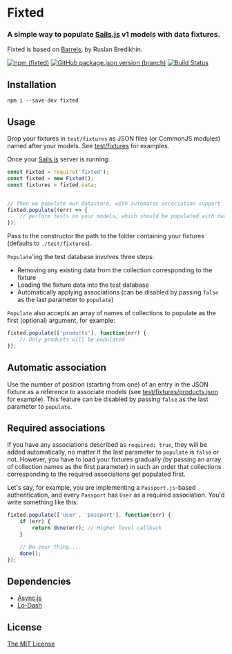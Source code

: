 # Fixted
### A simple way to populate [Sails.js](https://sailsjs.com) v1 models with data fixtures.

Fixted is based on [Barrels](https://www.npmjs.com/package/barrels), by Ruslan Bredikhin.

[![npm (fixted)](https://img.shields.io/npm/v/fixted/latest?style=plastic&logo=npm)](https://www.npmjs.com/package/fixted) [![GitHub package.json version (branch)](https://img.shields.io/github/package-json/v/neonexus/fixted/master?style=plastic&logo=github)](https://github.com/neonexus/fixted) [![Build Status](https://img.shields.io/travis/com/neonexus/fixted/master?style=plastic&logo=travis)](https://app.travis-ci.com/neonexus/fixted)

## Installation

`npm i --save-dev fixted`

## Usage

Drop your fixtures in `test/fixtures` as JSON files (or CommonJS modules) named after your models. See [test/fixtures](test/fixtures) for examples.

Once your [Sails.js](http://sailsjs.org/) server is running:

```javascript
const Fixted = require('fixted');
const fixted = new Fixted();
const fixtures = fixted.data;


// then we populate our datastore, with automatic accociation support
fixted.populate((err) => {
    // perform tests on your models, which should be populated with data
});
```

Pass to the constructor the path to the folder containing your fixtures
(defaults to `./test/fixtures`).

`Populate`'ing the test database involves three steps:

* Removing any existing data from the collection corresponding to the fixture
* Loading the fixture data into the test database
* Automatically applying associations (can be disabled by passing `false` as
  the last parameter to `populate`)

`Populate` also accepts an array of names of collections to populate as
the first (optional) argument, for example:

```javascript
fixted.populate(['products'], function(err) {
    // Only products will be populated
});
```

## Automatic association

Use the number of position (starting from one) of an entry in the JSON fixture
as a reference to associate models (see
[test/fixtures/products.json](test/fixtures/products.json)
for example). This feature can be disabled by passing `false` as the last
parameter to `populate`.

## Required associations

If you have any associations described as `required: true`, they will be
added automatically, no matter if the last parameter to `populate` is `false`
or not. However, you have to load your fixtures gradually (by passing an array
of collection names as the first parameter) in such an order that collections
corresponding to the required associations get populated first.

Let's say, for example, you are implementing a `Passport.js`-based
authentication, and every `Passport` has `User` as a required association. You'd
write something like this:

```javascript
fixted.populate(['user', 'passport'], function(err) {
    if (err) {
        return done(err); // Higher level callback
    }

    // Do your thing...
    done();
});
```

## Dependencies

* [Async.js](https://github.com/caolan/async)
* [Lo-Dash](http://lodash.com/)

## License

[The MIT License](http://opensource.org/licenses/MIT)
